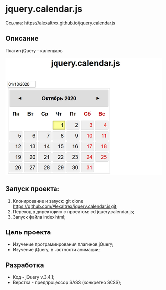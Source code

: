# jquery.calendar.js
Ссылка: https://alexaltrex.github.io/jquery.calendar.js

## Описание
Плагин jQuery - календарь


<img src="img/gh01.jpg" width="600">

## Запуск проекта:
1. Клонирование и запуск: git clone https://github.com/Alexaltrex/jquery.calendar.js.git;
2. Переход в директорию с проектом: cd jquery.calendar.js;
3. Запуск файла index.html;

## Цель проекта
* Изучение программирования плагинов jQuery;
* Изучение jQuery, в частности анимации;

## Разработка
* Код - jQuery v.3.4.1;
* Верстка - предпроцессор SASS (конкретно SCSS);
